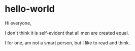 # hello-world

Hi everyone,

I don't think it is self-evident that all men are created equal.

I for one, am not a smart person, but I like to read and think.
